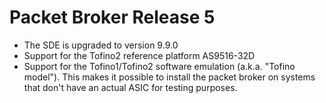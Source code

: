 # Packet Broker Release 5


   * The SDE is upgraded to version 9.9.0
   * Support for the Tofino2 reference platform AS9516-32D
   * Support for the Tofino1/Tofino2 software emulation
     (a.k.a. "Tofino model"). This makes it possible to install the
     packet broker on systems that don't have an actual ASIC for
     testing purposes.
